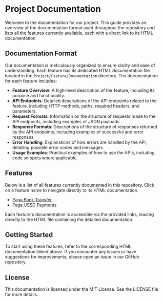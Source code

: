 # Project Documentation

Welcome to the documentation for our project. This guide provides an overview of the documentation format used throughout the repository and lists all the features currently available, each with a direct link to its HTML documentation.

## Documentation Format

Our documentation is meticulously organized to ensure clarity and ease of understanding. Each feature has its dedicated HTML documentation file located in the `Project/Feature/Documentation` directory. The documentation for each feature includes:

- **Feature Overview**: A high-level description of the feature, including its purpose and functionality.
- **API Endpoints**: Detailed descriptions of the API endpoints related to the feature, including HTTP methods, paths, required headers, and parameters.
- **Request Formats**: Information on the structure of requests made to the API endpoints, including examples of JSON payloads.
- **Response Formats**: Descriptions of the structure of responses returned by the API endpoints, including examples of successful and error responses.
- **Error Handling**: Explanations of how errors are handled by the API, detailing possible error codes and messages.
- **Usage Examples**: Practical examples of how to use the APIs, including code snippets where applicable.

## Features

Below is a list of all features currently documented in this repository. Click on a feature name to navigate directly to its HTML documentation.

- [Paga Bank Transfer](https://html-preview.github.io/?url=https://github.com/MapleGraph/Documentations/blob/main/Paga/Bank%20Transfer/Doroki%20Bank%20Transfer%20Payment%20Integration%20%F0%9F%8F%A6%F0%9F%92%B8%208d056389c8584de08f15767bf5310c27.html)
- [Paga USSD Payments](https://github.com/MapleGraph/Documentations/blob/main/Paga/USSD%20Payments/Doroki%20USSD%20Payment%20Integration%20%F0%9F%8F%A6%F0%9F%92%B8%20379025621a10419db3d631a40cddeace.html)

Each feature's documentation is accessible via the provided links, leading directly to the HTML file containing the detailed documentation.

## Getting Started

To start using these features, refer to the corresponding HTML documentation linked above. If you encounter any issues or have suggestions for improvements, please open an issue in our GitHub repository.

## License

This documentation is licensed under the MIT License. See the LICENSE file for more details.
